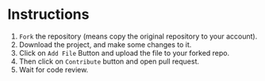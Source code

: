# Instructions

1. `Fork` the repository (means copy the original repository to your account).
2. Download the project, and make some changes to it.
3. Click on `Add File` Button and upload the file to your forked repo.
4. Then click on `Contribute` button and open pull request.
5. Wait for code review. 
